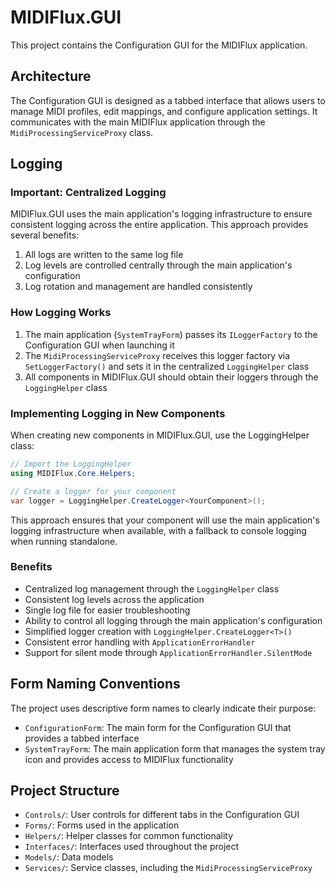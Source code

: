 # MIDIFlux.GUI

This project contains the Configuration GUI for the MIDIFlux application.

## Architecture

The Configuration GUI is designed as a tabbed interface that allows users to manage MIDI profiles, edit mappings, and configure application settings. It communicates with the main MIDIFlux application through the `MidiProcessingServiceProxy` class.

## Logging

### Important: Centralized Logging

MIDIFlux.GUI uses the main application's logging infrastructure to ensure consistent logging across the entire application. This approach provides several benefits:

1. All logs are written to the same log file
2. Log levels are controlled centrally through the main application's configuration
3. Log rotation and management are handled consistently

### How Logging Works

1. The main application (`SystemTrayForm`) passes its `ILoggerFactory` to the Configuration GUI when launching it
2. The `MidiProcessingServiceProxy` receives this logger factory via `SetLoggerFactory()` and sets it in the centralized `LoggingHelper` class
3. All components in MIDIFlux.GUI should obtain their loggers through the `LoggingHelper` class

### Implementing Logging in New Components

When creating new components in MIDIFlux.GUI, use the LoggingHelper class:

```csharp
// Import the LoggingHelper
using MIDIFlux.Core.Helpers;

// Create a logger for your component
var logger = LoggingHelper.CreateLogger<YourComponent>();
```

This approach ensures that your component will use the main application's logging infrastructure when available, with a fallback to console logging when running standalone.

### Benefits

- Centralized log management through the `LoggingHelper` class
- Consistent log levels across the application
- Single log file for easier troubleshooting
- Ability to control all logging through the main application's configuration
- Simplified logger creation with `LoggingHelper.CreateLogger<T>()`
- Consistent error handling with `ApplicationErrorHandler`
- Support for silent mode through `ApplicationErrorHandler.SilentMode`

## Form Naming Conventions

The project uses descriptive form names to clearly indicate their purpose:

- `ConfigurationForm`: The main form for the Configuration GUI that provides a tabbed interface
- `SystemTrayForm`: The main application form that manages the system tray icon and provides access to MIDIFlux functionality

## Project Structure

- `Controls/`: User controls for different tabs in the Configuration GUI
- `Forms/`: Forms used in the application
- `Helpers/`: Helper classes for common functionality
- `Interfaces/`: Interfaces used throughout the project
- `Models/`: Data models
- `Services/`: Service classes, including the `MidiProcessingServiceProxy`

